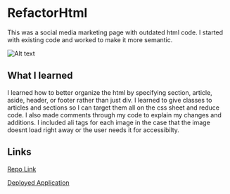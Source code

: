 # RefactorHtml
This was a social media marketing page with outdated html code. I started with existing code and worked to make it more semantic. 


![Alt text](assets/images/screenshot-of-page.png "Optional title")



## What I learned

I learned how to better organize the html by specifying section, article, aside, header, or footer rather than just div. I learned to give classes to articles and sections so I can target them all on the css sheet and reduce code. I also made comments through my code to explain my changes and additions. I included ali tags for each image in the case that the image doesnt load right away or the user needs it for accessibilty.





## Links 
[Repo Link](https://github.com/carsonyarborough/RefactorHTMLCSS)

[Deployed Application](https://carsonyarborough.github.io/RefactorHTMLCSS/)

